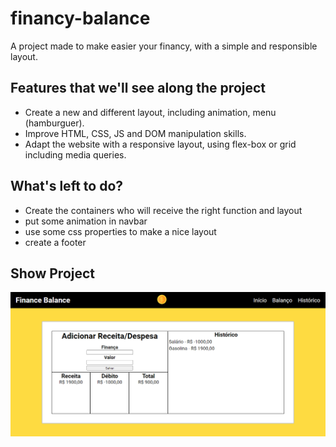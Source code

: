 # financy-balance

A project made to make easier your financy, with a simple and responsible layout.

## Features that we'll see along the project

- Create a new and different layout, including animation, menu (hamburguer).
- Improve HTML, CSS, JS and DOM manipulation skills.
- Adapt the website with a responsive layout, using flex-box or grid including media queries.

## What's left to do?
- Create the containers who will receive the right function and layout
- put some animation in navbar
- use some css properties to make a nice layout
- create a footer

## Show Project
<img src="./Projeto.png">



